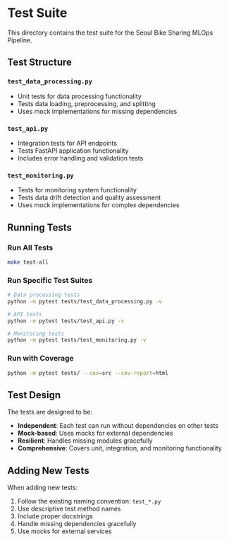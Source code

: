 # Test Suite

This directory contains the test suite for the Seoul Bike Sharing MLOps Pipeline.

## Test Structure

### `test_data_processing.py`
- Unit tests for data processing functionality
- Tests data loading, preprocessing, and splitting
- Uses mock implementations for missing dependencies

### `test_api.py`
- Integration tests for API endpoints
- Tests FastAPI application functionality
- Includes error handling and validation tests

### `test_monitoring.py`
- Tests for monitoring system functionality
- Tests data drift detection and quality assessment
- Uses mock implementations for complex dependencies

## Running Tests

### Run All Tests
```bash
make test-all
```

### Run Specific Test Suites
```bash
# Data processing tests
python -m pytest tests/test_data_processing.py -v

# API tests
python -m pytest tests/test_api.py -v

# Monitoring tests
python -m pytest tests/test_monitoring.py -v
```

### Run with Coverage
```bash
python -m pytest tests/ --cov=src --cov-report=html
```

## Test Design

The tests are designed to be:
- **Independent**: Each test can run without dependencies on other tests
- **Mock-based**: Uses mocks for external dependencies
- **Resilient**: Handles missing modules gracefully
- **Comprehensive**: Covers unit, integration, and monitoring functionality

## Adding New Tests

When adding new tests:
1. Follow the existing naming convention: `test_*.py`
2. Use descriptive test method names
3. Include proper docstrings
4. Handle missing dependencies gracefully
5. Use mocks for external services 